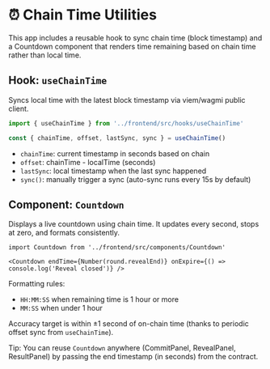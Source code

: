 # ⏰ Chain Time Utilities

This app includes a reusable hook to sync chain time (block timestamp) and a Countdown component that renders time remaining based on chain time rather than local time.

## Hook: `useChainTime`

Syncs local time with the latest block timestamp via viem/wagmi public client.

```ts
import { useChainTime } from '../frontend/src/hooks/useChainTime'

const { chainTime, offset, lastSync, sync } = useChainTime()
```

- `chainTime`: current timestamp in seconds based on chain
- `offset`: chainTime - localTime (seconds)
- `lastSync`: local timestamp when the last sync happened
- `sync()`: manually trigger a sync (auto-sync runs every 15s by default)

## Component: `Countdown`

Displays a live countdown using chain time. It updates every second, stops at zero, and formats consistently.

```tsx
import Countdown from '../frontend/src/components/Countdown'

<Countdown endTime={Number(round.revealEnd)} onExpire={() => console.log('Reveal closed')} />
```

Formatting rules:
- `HH:MM:SS` when remaining time is 1 hour or more
- `MM:SS` when under 1 hour

Accuracy target is within ±1 second of on-chain time (thanks to periodic offset sync from `useChainTime`).

Tip: You can reuse `Countdown` anywhere (CommitPanel, RevealPanel, ResultPanel) by passing the end timestamp (in seconds) from the contract.

